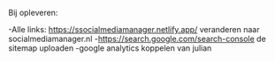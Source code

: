 Bij opleveren:


-Alle links: https://ssocialmediamanager.netlify.app/ veranderen naar socialmediamanager.nl
-https://search.google.com/search-console de sitemap uploaden
-google analytics koppelen van julian
